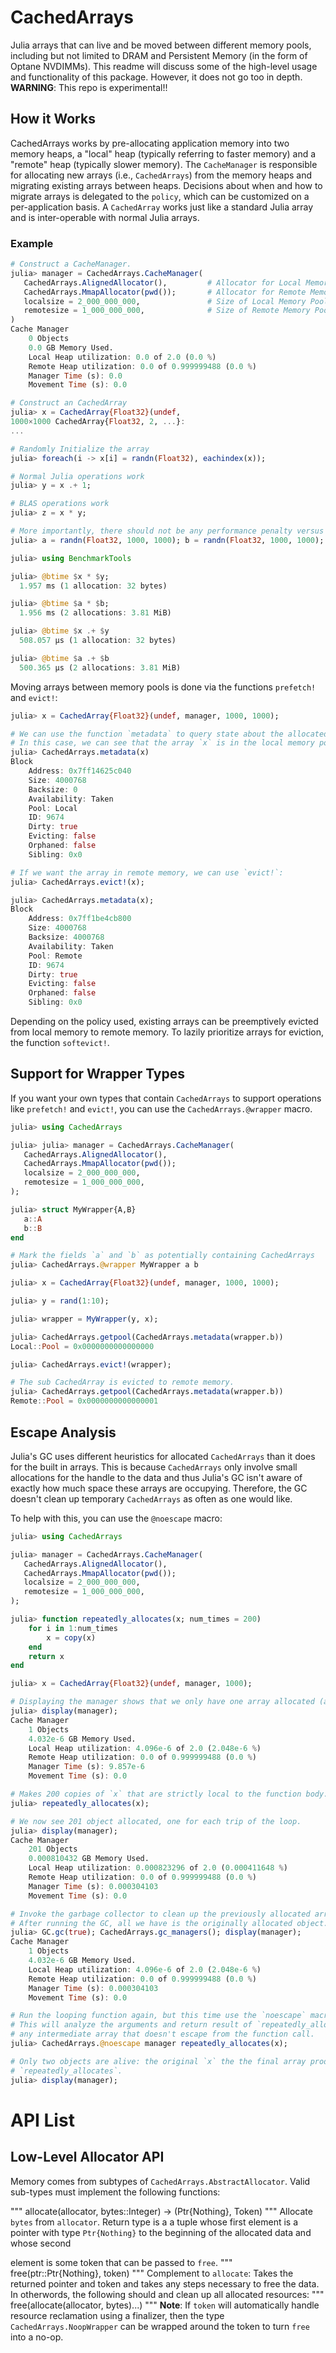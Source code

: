# CachedArrays

Julia arrays that can live and be moved between different memory pools, including but not limited to DRAM and Persistent Memory (in the form of Optane NVDIMMs).
This readme will discuss some of the high-level usage and functionality of this package.
However, it does not go too in depth.
**WARNING**: This repo is experimental!!

## How it Works

CachedArrays works by pre-allocating application memory into two memory heaps, a "local" heap (typically referring to faster memory) and a "remote" heap (typically slower memory).
The `CacheManager` is responsible for allocating new arrays (i.e., `CachedArrays`) from the memory heaps and migrating existing arrays between heaps.
Decisions about when and how to migrate arrays is delegated to the `policy`, which can be customized on a per-application basis.
A `CachedArray` works just like a standard Julia array and is inter-operable with normal Julia arrays.

### Example

```julia
# Construct a CacheManager.
julia> manager = CachedArrays.CacheManager(
   CachedArrays.AlignedAllocator(),         # Allocator for Local Memory
   CachedArrays.MmapAllocator(pwd());       # Allocator for Remote Memory
   localsize = 2_000_000_000,               # Size of Local Memory Pool in Bytes
   remotesize = 1_000_000_000,              # Size of Remote Memory Pool in Bytes
)
Cache Manager
    0 Objects
    0.0 GB Memory Used.
    Local Heap utilization: 0.0 of 2.0 (0.0 %)
    Remote Heap utilization: 0.0 of 0.999999488 (0.0 %)
    Manager Time (s): 0.0
    Movement Time (s): 0.0

# Construct an CachedArray
julia> x = CachedArray{Float32}(undef,
1000×1000 CachedArray{Float32, 2, ...}:
...

# Randomly Initialize the array
julia> foreach(i -> x[i] = randn(Float32), eachindex(x));

# Normal Julia operations work
julia> y = x .+ 1;

# BLAS operations work
julia> z = x * y;

# More importantly, there should not be any performance penalty versus standard arrays.
julia> a = randn(Float32, 1000, 1000); b = randn(Float32, 1000, 1000);

julia> using BenchmarkTools

julia> @btime $x * $y;
  1.957 ms (1 allocation: 32 bytes)

julia> @btime $a * $b;
  1.956 ms (2 allocations: 3.81 MiB)

julia> @btime $x .+ $y
  508.057 μs (1 allocation: 32 bytes)

julia> @btime $a .+ $b
  500.365 μs (2 allocations: 3.81 MiB)
```
Moving arrays between memory pools is done via the functions `prefetch!` and `evict!`:
```julia
julia> x = CachedArray{Float32}(undef, manager, 1000, 1000);

# We can use the function `metadata` to query state about the allocated object.
# In this case, we can see that the array `x` is in the local memory pool.
julia> CachedArrays.metadata(x)
Block
    Address: 0x7ff14625c040
    Size: 4000768
    Backsize: 0
    Availability: Taken
    Pool: Local
    ID: 9674
    Dirty: true
    Evicting: false
    Orphaned: false
    Sibling: 0x0

# If we want the array in remote memory, we can use `evict!`:
julia> CachedArrays.evict!(x);

julia> CachedArrays.metadata(x);
Block
    Address: 0x7ff1be4cb800
    Size: 4000768
    Backsize: 4000768
    Availability: Taken
    Pool: Remote
    ID: 9674
    Dirty: true
    Evicting: false
    Orphaned: false
    Sibling: 0x0
```
Depending on the policy used, existing arrays can be preemptively evicted from local memory to remote memory.
To lazily prioritize arrays for eviction, the function `softevict!`.

## Support for Wrapper Types

If you want your own types that contain `CachedArrays` to support operations like `prefetch!` and `evict!`, you can use the `CachedArrays.@wrapper` macro.
```julia
julia> using CachedArrays

julia> julia> manager = CachedArrays.CacheManager(
   CachedArrays.AlignedAllocator(),
   CachedArrays.MmapAllocator(pwd());
   localsize = 2_000_000_000,
   remotesize = 1_000_000_000,
);

julia> struct MyWrapper{A,B}
   a::A
   b::B
end

# Mark the fields `a` and `b` as potentially containing CachedArrays
julia> CachedArrays.@wrapper MyWrapper a b

julia> x = CachedArray{Float32}(undef, manager, 1000, 1000);

julia> y = rand(1:10);

julia> wrapper = MyWrapper(y, x);

julia> CachedArrays.getpool(CachedArrays.metadata(wrapper.b))
Local::Pool = 0x0000000000000000

julia> CachedArrays.evict!(wrapper);

# The sub CachedArray is evicted to remote memory.
julia> CachedArrays.getpool(CachedArrays.metadata(wrapper.b))
Remote::Pool = 0x0000000000000001
```

## Escape Analysis

Julia's GC uses different heuristics for allocated `CachedArrays` than it does for the built in arrays.
This is because `CachedArrays` only involve small allocations for the handle to the data and thus Julia's GC isn't aware of exactly how much space these arrays are occupying.
Therefore, the GC doesn't clean up temporary `CachedArrays` as often as one would like.

To help with this, you can use the `@noescape` macro:
```julia
julia> using CachedArrays

julia> manager = CachedArrays.CacheManager(
   CachedArrays.AlignedAllocator(),
   CachedArrays.MmapAllocator(pwd());
   localsize = 2_000_000_000,
   remotesize = 1_000_000_000,
);

julia> function repeatedly_allocates(x; num_times = 200)
    for i in 1:num_times
        x = copy(x)
    end
    return x
end

julia> x = CachedArray{Float32}(undef, manager, 1000);

# Displaying the manager shows that we only have one array allocated (as expected)
julia> display(manager);
Cache Manager
    1 Objects
    4.032e-6 GB Memory Used.
    Local Heap utilization: 4.096e-6 of 2.0 (2.048e-6 %)
    Remote Heap utilization: 0.0 of 0.999999488 (0.0 %)
    Manager Time (s): 9.857e-6
    Movement Time (s): 0.0

# Makes 200 copies of `x` that are strictly local to the function body.
julia> repeatedly_allocates(x);

# We now see 201 object allocated, one for each trip of the loop.
julia> display(manager);
Cache Manager
    201 Objects
    0.000810432 GB Memory Used.
    Local Heap utilization: 0.000823296 of 2.0 (0.000411648 %)
    Remote Heap utilization: 0.0 of 0.999999488 (0.0 %)
    Manager Time (s): 0.000304103
    Movement Time (s): 0.0

# Invoke the garbage collector to clean up the previously allocated arrays.
# After running the GC, all we have is the originally allocated object.
julia> GC.gc(true); CachedArrays.gc_managers(); display(manager);
Cache Manager
    1 Objects
    4.032e-6 GB Memory Used.
    Local Heap utilization: 4.096e-6 of 2.0 (2.048e-6 %)
    Remote Heap utilization: 0.0 of 0.999999488 (0.0 %)
    Manager Time (s): 0.000304103
    Movement Time (s): 0.0

# Run the looping function again, but this time use the `noescape` macro.
# This will analyze the arguments and return result of `repeatedly_allocated` and free
# any intermediate array that doesn't escape from the function call.
julia> CachedArrays.@noescape manager repeatedly_allocates(x);

# Only two objects are alive: the original `x` the the final array produced by
# `repeatedly_allocates`.
julia> display(manager);
```

# API List

## Low-Level Allocator API

Memory comes from subtypes of `CachedArrays.AbstractAllocator`.
Valid sub-types must implement the following functions:

"""
allocate(allocator, bytes::Integer) -> (Ptr{Nothing}, Token)
"""
Allocate `bytes` from `allocator`. Return type is a a tuple whose first element is a
pointer with type `Ptr{Nothing}` to the beginning of the allocated data and whose second

element is some token that can be passed to `free`.
"""
free(ptr::Ptr{Nothing}, token)
"""
Complement to `allocate`: Takes the returned pointer and token and takes any steps
necessary to free the data.
In otherwords, the following should and clean up all allocated resources:
"""
free(allocate(allocator, bytes)...)
"""
**Note**: If `token` will automatically handle resource reclamation using a finalizer, then the type `CachedArrays.NoopWrapper` can be wrapped around the token to turn `free` into a no-op.

